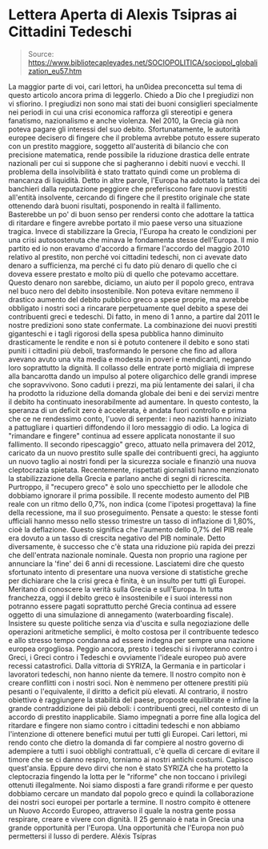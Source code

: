 # Lettera Aperta di Alexis Tsipras ai Cittadini Tedeschi

> Source: https://www.bibliotecapleyades.net/SOCIOPOLITICA/sociopol_globalization_eu57.htm

La maggior parte di voi, cari lettori, ha un0idea preconcetta
sul tema di questo articolo ancora prima di leggerlo.
Chiedo a Dio che I pregiudizi non vi sfiorino. I
pregiudizi non sono mai stati dei buoni consiglieri specialmente
nei periodi in cui una crisi economica rafforza gli stereotipi e
genera fanatismo, nazionalismo e anche violenza.
Nel 2010, la Grecia già non poteva pagare gli interessi del suo
debito.
Sfortunatamente, le autorità europee decisero di fingere
che il problema avrebbe potuto essere superato con un prestito
maggiore, soggetto all'austerità di bilancio che con precisione
matematica, rende possibile la riduzione drastica delle entrate
nazionali per cui si suppone che si pagheranno i debiti nuovi e
vecchi.
Il problema della insolvibilità è stato trattato quindi come un
problema di mancanza di liquidità.
Detto in altre parole, l'Europa ha adottato la tattica dei
banchieri dalla reputazione peggiore che preferiscono fare
nuovi prestiti all'entità insolvente, cercando di fingere che il
prestito originale che state ottenendo darà buoni risultati,
posponendo in realtà il fallimento.
Basterebbe un po' di buon senso per rendersi conto che adottare
la tattica di ritardare e fingere avrebbe portato il mio paese
verso una situazione tragica.
Invece di stabilizzare la Grecia, l'Europa ha creato le
condizioni per una crisi autosostenuta che minava le fondamenta
stesse dell'Europa.
Il mio partito ed io non eravamo d'accordo a firmare l'accordo
del maggio 2010 relativo al prestito, non perché voi cittadini
tedeschi, non ci avevate dato denaro a sufficienza, ma perché ci
fu dato più denaro di quello che ci doveva essere prestato e
molto più di quello che potevamo accettare.
Questo denaro non sarebbe, diciamo, un aiuto per il popolo
greco, entrava nel buco nero del debito insostenibile.
Non poteva evitare nemmeno il drastico aumento del debito
pubblico greco a spese proprie, ma avrebbe obbligato i nostri
soci a rincarare perpetuamente quel debito a spese dei
contribuenti greci e tedeschi.
Di fatto, in meno di 1 anno, a partire dal 2011 le nostre
predizioni sono state confermate.
La combinazione dei nuovi prestiti giganteschi e i tagli
rigorosi della spesa pubblica hanno diminuito drasticamente le
rendite e non si è potuto contenere il debito e sono stati
puniti i cittadini più deboli, trasformando le persone che fino
ad allora avevano avuto una vita media e modesta in poveri e
mendicanti, negando loro soprattutto la dignità.
Il collasso delle entrate portò migliaia di imprese alla
bancarotta dando un impulso al potere oligarchico delle grandi
imprese che sopravvivono.
Sono caduti i prezzi, ma più lentamente dei salari, il cha ha
prodotto la riduzione della domanda globale dei beni e dei
servizi mentre il debito ha continuato inesorabilmente ad
aumentare.
In questo contesto, la speranza di un deficit zero è accelerata,
è andata fuori controllo e prima che ce ne rendessimo conto,
l'uovo di serpente: i neo nazisti hanno iniziato a pattugliare
i quartieri diffondendo il loro messaggio di odio.
La logica di "rimandare e fingere" continua ad essere applicata
nonostante il suo fallimento.
Il secondo ripescaggio" greco, attuato nella primavera del
2012, caricato da un nuovo prestito sulle spalle dei
contribuenti greci, ha aggiunto un nuovo taglio ai nostri fondi
per la sicurezza sociale e finanziò
una nuova cleptocrazia spietata.
Recentemente, rispettati giornalisti hanno menzionato la
stabilizzazione della Grecia e parlano anche di segni di
ricrescita.
Purtroppo, il "recupero greco" è solo uno specchietto per le
allodole che dobbiamo ignorare il prima possibile. Il recente
modesto aumento del PIB reale con un ritmo dello 0,7%, non
indica (come l'ipotesi progettava) la fine della recessione, ma
il suo proseguimento.
Pensate a questo: le stesse fonti ufficiali hanno messo nello
stesso trimestre un tasso di inflazione di 1,80%, cioè la
deflazione. Questo significa che l'aumento dello 0,7% del PIB
reale era dovuto a un tasso di crescita negativo del PIB
nominale.
Detto diversamente, è successo che c'è stata una riduzione più
rapida dei prezzi che dell'entrata nazionale nominale. Questa
non proprio una ragione per annunciare la 'fine' dei 6 anni
di recessione.
Lasciatemi dire che questo sfortunato intento di presentare una
nuova versione di statistiche greche per dichiarare che la
crisi greca è finita, è un insulto per tutti gli Europei.
Meritano di conoscere la verità sulla Grecia e sull'Europa.
In tutta franchezza, oggi il debito greco è insostenibile
e i suoi interessi non potranno essere pagati soprattutto perché
Grecia continua ad essere oggetto di una simulazione di
annegamento (waterboarding fiscale).
Insistere su queste politiche senza via d'uscita e sulla
negoziazione delle operazioni aritmetiche semplici, è molto
costosa per il contribuente tedesco e allo stresso tempo
condanna ad essere indegna per sempre una nazione europea
orgogliosa.
Peggio ancora, presto i tedeschi si rivoteranno contro i Greci,
i Greci contro i Tedeschi e ovviamente l'ideale europeo può
avere recessi catastrofici.
Dalla vittoria di SYRIZA, la Germania e in particolar i
lavoratori tedeschi, non hanno niente da temere.
Il nostro compito non è creare conflitti con i nostri soci. Non
è nemmeno per ottenere prestiti più pesanti o l'equivalente, il
diritto a deficit più elevati.
Al contrario, il nostro obiettivo è raggiungere la stabilità del
paese, proposte equilibrate e infine la grande contraddizione
dei più deboli: i contribuenti greci, nel contesto di un accordo
di prestito inapplicabile.
Siamo impegnati a porre fine alla logica del ritardare e
fingere non siamo contro i cittadini tedeschi e non abbiamo
l'intenzione di ottenere benefici mutui per tutti gli Europei.
Cari lettori, mi rendo conto che dietro la domanda di far
compiere al nostro governo di adempiere a tutti i suoi obblighi
contrattuali, c'è quella di cercare di evitare il timore che se
ci danno respiro, torniamo ai nostri antichi costumi.
Capisco quest'ansia.
Eppure devo dirvi che non è stato SYRIZA che ha protetto la
cleptocrazia fingendo la lotta per le "riforme" che non
toccano i privilegi ottenuti illegalmente.
Noi siamo disposti a fare grandi riforme e per questo dobbiamo
cercare un mandato dal popolo greco e quindi la collaborazione
dei nostri soci europei per portarle a termine.
Il nostro compito è ottenere un Nuovo Accordo Europeo,
attraverso il quale la nostra gente possa respirare, creare e
vivere con dignità.
Il 25 gennaio è nata in Grecia una grande opportunità per
l'Europa. Una opportunità che l'Europa non può permettersi il
lusso di perdere.
Aléxis Tsípras
